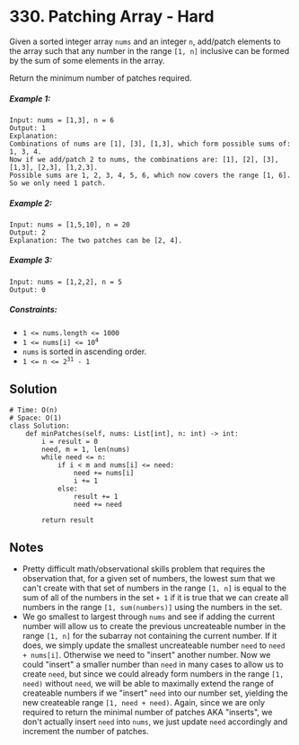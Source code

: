 # 330. Patching Array - Hard

Given a sorted integer array `nums` and an integer `n`, add/patch elements to the array such that any number in the range `[1, n]` inclusive can be formed by the sum of some elements in the array.

Return the minimum number of patches required.

##### Example 1:

```
Input: nums = [1,3], n = 6
Output: 1
Explanation:
Combinations of nums are [1], [3], [1,3], which form possible sums of: 1, 3, 4.
Now if we add/patch 2 to nums, the combinations are: [1], [2], [3], [1,3], [2,3], [1,2,3].
Possible sums are 1, 2, 3, 4, 5, 6, which now covers the range [1, 6].
So we only need 1 patch.
```

##### Example 2:

```
Input: nums = [1,5,10], n = 20
Output: 2
Explanation: The two patches can be [2, 4].
```

##### Example 3:

```
Input: nums = [1,2,2], n = 5
Output: 0
```

##### Constraints:

- `1 <= nums.length <= 1000`
- <code>1 <= nums[i] <= 10<sup>4</sup></code>
- `nums` is sorted in ascending order.
- <code>1 <= n <= 2<sup>31</sup> - 1</code>

## Solution

```
# Time: O(n)
# Space: O(1)
class Solution:
    def minPatches(self, nums: List[int], n: int) -> int:
        i = result = 0
        need, m = 1, len(nums)
        while need <= n:
            if i < m and nums[i] <= need:
                need += nums[i]
                i += 1
            else:
                result += 1
                need += need
            
        return result
```

## Notes
- Pretty difficult math/observational skills problem that requires the observation that, for a given set of numbers, the lowest sum that we can't create with that set of numbers in the range `[1, n]` is equal to the sum of all of the numbers in the set `+ 1` if it is true that we can create all numbers in the range `[1, sum(numbers)]` using the numbers in the set.
- We go smallest to largest through `nums` and see if adding the current number will allow us to create the previous uncreateable number in the range `[1, n]` for the subarray not containing the current number. If it does, we simply update the smallest uncreateable number `need` to `need + nums[i]`. Otherwise we need to "insert" another number. Now we could "insert" a smaller number than `need` in many cases to allow us to create `need`, but since we could already form numbers in the range `[1, need)` without `need`, we will be able to maximally extend the range of createable numbers if we "insert" `need` into our number set, yielding the new createable range `[1, need + need)`. Again, since we are only required to return the minimal number of patches AKA "inserts", we don't actually insert `need` into `nums`, we just update `need` accordingly and increment the number of patches.